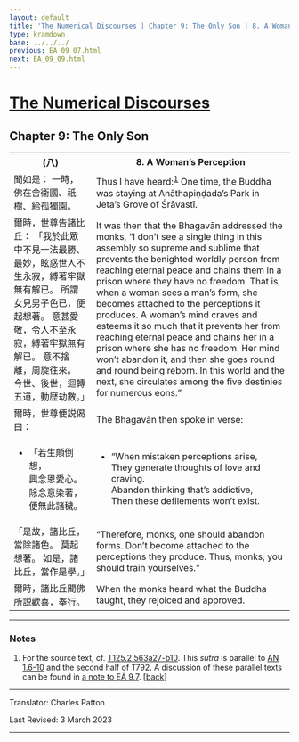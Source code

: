 ```yaml
---
layout: default
title: 'The Numerical Discourses | Chapter 9: The Only Son | 8. A Woman’s Perception'
type: kramdown
base: ../../../
previous: EA_09_07.html
next: EA_09_09.html
---
```


<h1><a href='../index.html'>The Numerical Discourses</a></h1>
<h2>Chapter 9: The Only Son</h2>

<table class="trans">
  <th class='ch'>(八)</th>
  <th class='en'>8. A Woman’s Perception</th>
  <tr>
    <td class='ch' title='T125.2.563a27'>聞如是： 一時，佛在舍衞國、祇樹、給孤獨園。</td>
    <td>Thus I have heard:<sup id="ref1"><a href="#n1">1</a></sup> One time, the Buddha was staying at Anāthapiṇḍada’s Park in Jeta’s Grove of Śrāvastī.</td>
  </tr>
  <tr>
    <td class='ch' title='T125.2.563a28'>爾時，世尊告諸比丘： 「我於此眾中不見一法最勝、最妙，眩惑世人不生永寂，縛著牢獄無有解已。 所謂女見男子色已，便起想著。 意甚愛敬，令人不至永寂，縛著牢獄無有解已。 意不捨離，周旋往來。 今世、後世，迴轉五道，動歴劫數。」</td>
    <td>It was then that the Bhagavān addressed the monks, “I don’t see a single thing in this assembly so supreme and sublime that prevents the benighted worldly person from reaching eternal peace and chains them in a prison where they have no freedom. That is, when a woman sees a man’s form, she becomes attached to the perceptions it produces. A woman’s mind craves and esteems it so much that it prevents her from reaching eternal peace and chains her in a prison where she has no freedom. Her mind won’t abandon it, and then she goes round and round being reborn. In this world and the next, she circulates among the five destinies for numerous eons.”</td>
  </tr>
  <tr>
    <td class='ch' title='T125.2.563b4'>爾時，世尊便説偈曰：</td>
    <td>The Bhagavān then spoke in verse:</td>
  </tr>
<tr>
  <td title='T125.2.563b6'><ul class='verse'>
    <li class='ch'>「若生顛倒想，<br/>
    興念恩愛心。<br/>
    除念意染著，<br/>
    便無此諸穢。</li>
  </ul></td>
  <td><ul class='verse'>
    <li>“When mistaken perceptions arise,<br/>
    They generate thoughts of love and craving.<br/>
    Abandon thinking that’s addictive,<br/>
    Then these defilements won’t exist.</li>
  </ul></td>
</tr>
  <tr>
    <td class='ch' title='T125.2.563b8'>「是故，諸比丘，當除諸色。 莫起想著。 如是，諸比丘，當作是學。」</td>
    <td>“Therefore, monks, one should abandon forms. Don’t become attached to the perceptions they produce. Thus, monks, you should train yourselves.”</td>
  </tr>
  <tr>
    <td class='ch' title='T125.2.563b9'>爾時，諸比丘聞佛所説歡喜，奉行。</td>
    <td>When the monks heard what the Buddha taught, they rejoiced and approved.</td>
  </tr>
</table>

<hr/>

<h3 id="notes">Notes</h3>

<ol class="notes-list">
<li id="n1"><p>For the source text, cf. <a href="https://cbetaonline.dila.edu.tw/zh/T02n0125_p0563a27" target="_blank">T125.2.563a27-b10</a>. This <em>sūtra</em> is parallel to <a href="https://www.suttacentral.net/an1.1-10" target="_blank">AN 1.6-10</a> and the second half of T792. A discussion of these parallel texts can be found in <a href="EA_09_07.html#n1" target="_blank">a note to EĀ 9.7</a>. [<a href="#ref1">back</a>]</p></li>
</ol>
<hr/>

<p class="translator">Translator: Charles Patton</p>
<p class='revised'>Last Revised: 3 March 2023</p>

<hr/>